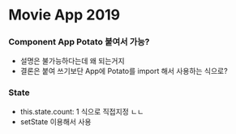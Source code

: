 # Movie App 2019

### **Component App Potato 붙여서 가능?**

- 설명은 불가능하다는데 왜 되는거지
- 결론은 붙여 쓰기보단 App에 Potato를 import 해서 사용하는 식으로?

### **State**

- this.state.count: 1 식으로 직접지정 ㄴㄴ
- setState 이용해서 사용
